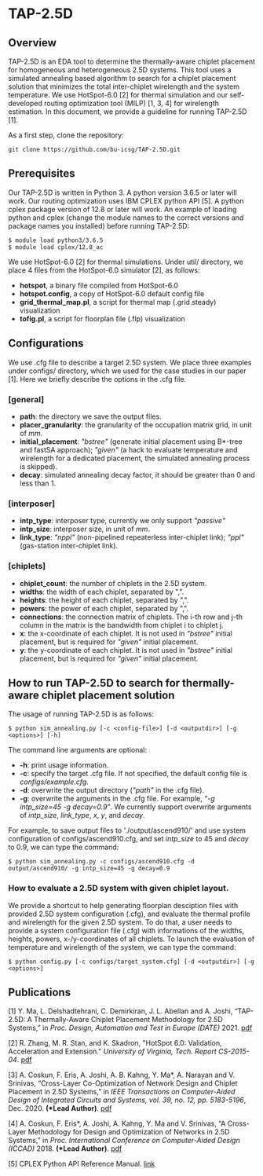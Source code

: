 # TAP-2.5D

## Overview
TAP-2.5D is an EDA tool to determine the thermally-aware chiplet placement for homogeneous and heterogeneous 2.5D systems.
This tool uses a simulated annealing based algorithm to search for a chiplet placement solution that minimizes the total inter-chiplet wirelength and the system temperature.
We use HotSpot-6.0 [2] for thermal simulation and our self-developed routing optimization tool (MILP) [1, 3, 4] for wirelength estimation.
In this document, we provide a guideline for running TAP-2.5D [1].

As a first step, clone the repository:
```
git clone https://github.com/bu-icsg/TAP-2.5D.git
```

## Prerequisites
Our TAP-2.5D is written in Python 3. A python version 3.6.5 or later will work.
Our routing optimization uses IBM CPLEX python API [5]. A python cplex package version of 12.8 or later will work.
An example of loading python and cplex (change the module names to the correct versions and package names you installed) before running TAP-2.5D:
```
$ module load python3/3.6.5
$ module load cplex/12.8_ac
```

We use HotSpot-6.0 [2] for thermal simulations. Under util/ directory, we place 4 files from the HotSpot-6.0 simulator [2], as follows:
- **hotspot**, a binary file compiled from HotSpot-6.0
- **hotspot.config**, a copy of HotSpot-6.0 default config file
- **grid_thermal_map.pl**, a script for thermal map (.grid.steady) visualization
- **tofig.pl**, a script for floorplan file (.flp) visualization

## Configurations

We use .cfg file to describe a target 2.5D system. We place three examples under configs/ directory, which we used for the case studies in our paper [1].
Here we briefly describe the options in the .cfg file.

### [general]
- **path**: the directory we save the output files.
- **placer_granularity**: the granularity of the occupation matrix grid, in unit of *mm*.
- **initial_placement**: *"bstree"* (generate initial placement using B*-tree and fastSA approach); *"given"* (a hack to evaluate temperature and wirelength for a dedicated placement, the simulated annealing process is skipped).
- **decay**: simulated annealing decay factor, it should be greater than 0 and less than 1.

### [interposer]
- **intp_type**: interposer type, currently we only support *"passive"*
- **intp_size**: interposer size, in unit of *mm*.
- **link_type**: *"nppl"* (non-pipelined repeaterless inter-chiplet link); *"ppl"* (gas-station inter-chiplet link).

### [chiplets]
- **chiplet_count**: the number of chiplets in the 2.5D system.
- **widths**: the width of each chiplet, separated by ",".
- **heights**: the height of each chiplet, separated by ",".
- **powers**: the power of each chiplet, separated by ",".
- **connections**: the connection matrix of chiplets. The i-th row and j-th column in the matrix is the bandwidth from chiplet i to chiplet j.
- **x**: the x-coordinate of each chiplet. It is not used in *"bstree"* initial placement, but is required for *"given"* initial placement.
- **y**: the y-coordinate of each chiplet. It is not used in *"bstree"* initial placement, but is required for *"given"* initial placement.

## How to run TAP-2.5D to search for thermally-aware chiplet placement solution
The usage of running TAP-2.5D is as follows:
```
$ python sim_annealing.py [-c <config-file>] [-d <outputdir>] [-g <options>] [-h]
```

The command line arguments are optional:
- **-h**: print usage information.
- **-c**: specify the target .cfg file. If not specified, the default config file is *configs/example.cfg*.
- **-d**: overwrite the output directory (*"path"* in the .cfg file).
- **-g**: overwrite the arguments in the .cfg file. For example, *"-g intp_size=45 -g decay=0.9"*. We currently support overwrite arguments of *intp_size*, *link_type*, *x*, *y*, and *decay*.

For example, to save output files to './output/ascend910/' and use system configuration of configs/ascend910.cfg, and set *intp_size* to 45 and *decay* to 0.9, we can type the command:
```
$ python sim_annealing.py -c configs/ascend910.cfg -d output/ascend910/ -g intp_size=45 -g decay=0.9
```

### How to evaluate a 2.5D system with given chiplet layout.
We provide a shortcut to help generating floorplan desciption files with provided 2.5D system configuration (.cfg), and evaluate the thermal profile and wirelength for the given 2.5D system. To do that, a user needs to provide a system configuration file (.cfg) with informations of the widths, heights, powers, x-/y-coordinates of all chiplets. To launch the evaluation of temperature and wirelength of the system, we can type the command:
```
$ python config.py [-c configs/target_system.cfg] [-d <outputdir>] [-g <options>]
```

## Publications
[1] Y. Ma, L. Delshadtehrani, C. Demirkiran, J. L. Abellan and A. Joshi, “TAP-2.5D: A Thermally-Aware Chiplet Placement Methodology for 2.5D Systems,” in *Proc. Design, Automation and Test in Europe (DATE)* 2021. [pdf](http://people.bu.edu/joshi/files/Ma_TAP-2.5D-DATE2021.pdf)

[2] R. Zhang, M. R. Stan, and K. Skadron, "HotSpot 6.0: Validation, Acceleration and Extension." *University of Virginia, Tech. Report CS-2015-04*. [pdf](http://www.cs.virginia.edu/~skadron/Papers/HotSpot60_TR.pdf)

[3] A. Coskun, F. Eris, A. Joshi, A. B. Kahng, Y. Ma*, A. Narayan and V. Srinivas, “Cross-Layer Co-Optimization of Network Design and Chiplet Placement in 2.5D Systems,” in *IEEE Transactions on Computer-Aided Design of Integrated Circuits and Systems, vol. 39, no. 12, pp. 5183-5196*, Dec. 2020. **(*Lead Author)**. [pdf](http://people.bu.edu/joshi/files/Ma_TCAD_2020.pdf)

[4] A. Coskun, F. Eris*, A. Joshi, A. Kahng, Y. Ma and V. Srinivas, “A Cross-Layer Methodology for Design and Optimization of Networks in 2.5D Systems,” in *Proc. International Conference on Computer-Aided Design (ICCAD)* 2018. **(*Lead Author)**. [pdf](http://people.bu.edu/joshi/files/interposer-nw-iccad-2018.pdf)

[5] CPLEX Python API Reference Manual. [link](https://www.ibm.com/support/knowledgecenter/SSSA5P_12.8.0/ilog.odms.cplex.help/refpythoncplex/html/frames.html)



